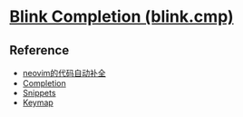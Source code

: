 # [Blink Completion (blink.cmp)](https://github.com/Saghen/blink.cmp)

## Reference

- [neovim的代码自动补全](https://www.bilibili.com/video/BV1gDETzTEoo)
- [Completion](https://cmp.saghen.dev/configuration/completion.html)
- [Snippets](https://cmp.saghen.dev/configuration/snippets.html)
- [Keymap](https://cmp.saghen.dev/configuration/keymap.html)